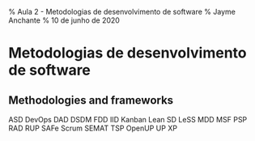 % Aula 2 - Metodologias de desenvolvimento de software
% Jayme Anchante
% 10 de junho de 2020

# Metodologias de desenvolvimento de software

## Methodologies and frameworks

ASD DevOps DAD DSDM FDD IID Kanban Lean SD LeSS MDD MSF PSP RAD RUP SAFe Scrum SEMAT TSP OpenUP UP XP